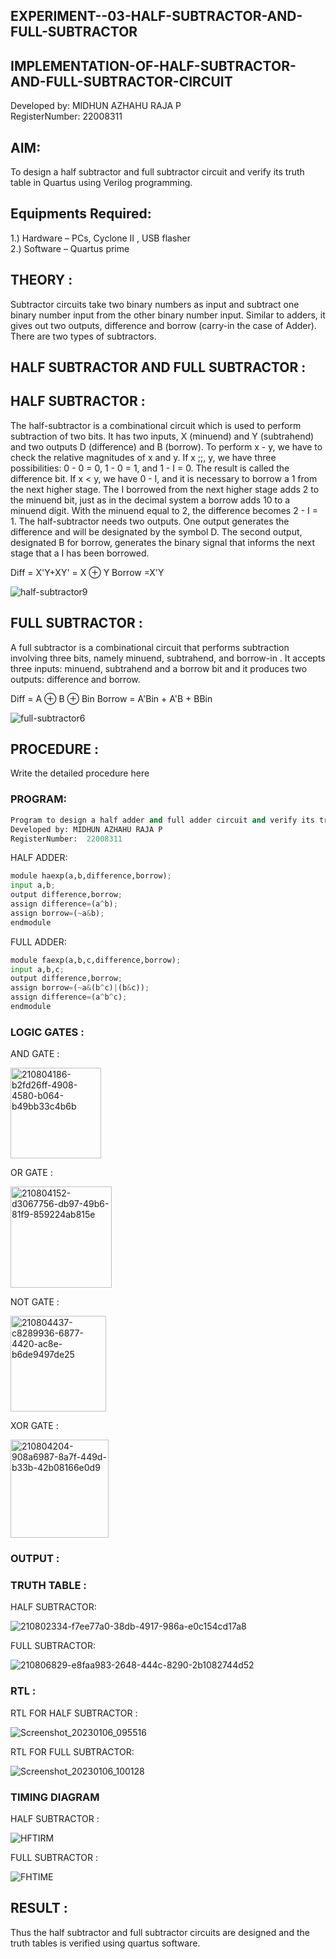 ## EXPERIMENT--03-HALF-SUBTRACTOR-AND-FULL-SUBTRACTOR 
## IMPLEMENTATION-OF-HALF-SUBTRACTOR-AND-FULL-SUBTRACTOR-CIRCUIT

Developed by: MIDHUN AZHAHU RAJA P   
RegisterNumber:  22008311  

## AIM:
To design a half subtractor and full subtractor circuit and verify its truth table in Quartus using Verilog programming.

## Equipments Required:
1.) Hardware – PCs, Cyclone II , USB flasher  
2.) Software – Quartus prime
## THEORY :
Subtractor circuits take two binary numbers as input and subtract one binary number input from the other binary number input. Similar to adders, it gives out two outputs, difference and borrow (carry-in the case of Adder). There are two types of subtractors.

## HALF SUBTRACTOR AND FULL SUBTRACTOR :

## HALF SUBTRACTOR :

The half-subtractor is a combinational circuit which is used to perform subtraction of two bits. It has two inputs, X (minuend) and Y (subtrahend) and two outputs D (difference) and B (borrow). To perform x - y, we have to check the relative magnitudes of x and y. If x ;;, y, we have three possibilities: 0 - 0 = 0, 1 - 0 = 1, and 1 - I = 0. The result is called the difference bit. If x < y, we have 0 - I, and it is necessary to borrow a 1 from the next higher stage. The I borrowed from the next higher stage adds 2 to the minuend bit, just as in the decimal system a borrow adds 10 to a minuend digit. With the minuend equal to 2, the difference becomes 2 - I = 1. The half-subtractor needs two outputs. One output generates the difference and will be designated by the symbol D. The second output, designated B for borrow, generates the binary signal that informs the next stage that a I has been borrowed.

Diff = X'Y+XY' = X ⊕ Y
Borrow =X'Y

![half-subtractor9](https://user-images.githubusercontent.com/36288975/166112538-58c3bc7c-ee5d-4e6a-ac8d-8e8328efe27a.png)

## FULL SUBTRACTOR :

A full subtractor is a combinational circuit that performs subtraction involving three bits, namely minuend, subtrahend, and borrow-in . It accepts three inputs: minuend, subtrahend and a borrow bit and it produces two outputs: difference and borrow.

Diff = A ⊕ B ⊕ Bin
Borrow = A'Bin + A'B + BBin

![full-subtractor6](https://user-images.githubusercontent.com/36288975/166112541-24c68359-3de8-4674-ae22-8272ffc385ed.png)

## PROCEDURE :

Write the detailed procedure here 

### PROGRAM:  
```python
Program to design a half adder and full adder circuit and verify its truth table in quartus using Verilog programming.  
Developed by: MIDHUN AZHAHU RAJA P  
RegisterNumber:  22008311
```
HALF ADDER:  
```python
module haexp(a,b,difference,borrow);  
input a,b;  
output difference,borrow;  
assign difference=(a^b);  
assign borrow=(~a&b);  
endmodule  
```
FULL ADDER:
```python
module faexp(a,b,c,difference,borrow);  
input a,b,c;  
output difference,borrow;  
assign borrow=(~a&(b^c)|(b&c));  
assign difference=(a^b^c);  
endmodule  
```
### LOGIC GATES :

AND GATE :

<img width="145" alt="210804186-b2fd26ff-4908-4580-b064-b49bb33c4b6b" src="https://user-images.githubusercontent.com/118054670/211067110-3f48e804-9284-408a-ac7c-2c5d43cee25a.png">

OR GATE :

<img width="162" alt="210804152-d3067756-db97-49b6-81f9-859224ab815e" src="https://user-images.githubusercontent.com/118054670/211066726-53d1cea4-2666-44cc-a9d0-6c6f868087ca.png">


NOT GATE : 

<img width="153" alt="210804437-c8289936-6877-4420-ac8e-b6de9497de25" src="https://user-images.githubusercontent.com/118054670/211067802-a0a0d45d-573b-4899-8564-8d08a53f8425.png">

XOR GATE :

<img width="157" alt="210804204-908a6987-8a7f-449d-b33b-42b08166e0d9" src="https://user-images.githubusercontent.com/118054670/211067911-0fb99182-1b1a-4f16-9bd8-d61c5a477b57.png">


### OUTPUT :

### TRUTH TABLE :

HALF SUBTRACTOR:

![210802334-f7ee77a0-38db-4917-986a-e0c154cd17a8](https://user-images.githubusercontent.com/118054670/211055581-ed8eef1c-68a9-43c4-a4b1-fa144f4487be.jpg)

FULL SUBTRACTOR:

![210806829-e8faa983-2648-444c-8290-2b1082744d52](https://user-images.githubusercontent.com/118054670/211067279-90a43b92-1543-4c1b-9394-e82c15495807.jpg)



### RTL :

RTL FOR HALF SUBTRACTOR :  

![Screenshot_20230106_095516](https://user-images.githubusercontent.com/118054670/211056187-7fd555c3-4e3c-4546-a6f2-4629429e67fe.png)

RTL FOR FULL  SUBTRACTOR:

![Screenshot_20230106_100128](https://user-images.githubusercontent.com/118054670/211056497-4153e7f1-1765-407c-a54c-665c31d14348.png)

### TIMING DIAGRAM

HALF SUBTRACTOR :

![HFTIRM](https://user-images.githubusercontent.com/118054670/215306098-06df7474-bc0c-431c-8f16-9f050f3e3cb5.png)


FULL SUBTRACTOR :

![FHTIME](https://user-images.githubusercontent.com/118054670/215306112-b878e066-2ca9-449b-a6c5-a3d20cef1a50.png)


## RESULT :

Thus the half subtractor and full subtractor circuits are designed and the truth tables is verified using quartus software.

